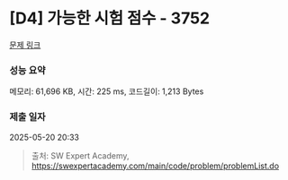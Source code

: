 # [D4] 가능한 시험 점수 - 3752 

[문제 링크](https://swexpertacademy.com/main/code/problem/problemDetail.do?contestProbId=AWHPkqBqAEsDFAUn) 

### 성능 요약

메모리: 61,696 KB, 시간: 225 ms, 코드길이: 1,213 Bytes

### 제출 일자

2025-05-20 20:33



> 출처: SW Expert Academy, https://swexpertacademy.com/main/code/problem/problemList.do